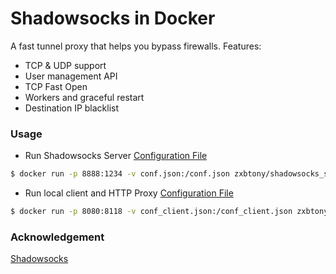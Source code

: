 # Shadowsocks in Docker

A fast tunnel proxy that helps you bypass firewalls.
Features:
- TCP & UDP support
- User management API
- TCP Fast Open
- Workers and graceful restart
- Destination IP blacklist

### Usage
* Run Shadowsocks Server
[Configuration File](https://github.com/zxbtony/Shadowsocks_Dockerfile/blob/master/conf/conf.json)
```sh
$ docker run -p 8888:1234 -v conf.json:/conf.json zxbtony/shadowsocks_server -c /conf.json 
```

* Run local client and HTTP Proxy
[Configuration File](https://github.com/zxbtony/Shadowsocks_Dockerfile/blob/master/conf/conf_client.json)
```sh
$ docker run -p 8080:8118 -v conf_client.json:/conf_client.json zxbtony/shadowsocks_server --entrypoint="/bin/sh" -c "apk --update add privoxy && sed -i'' 's/127\.0\.0\.1:8118/0\.0\.0\.0:8118/' /etc/privoxy/config && echo 'forward-socks5 / 127.0.0.1:1080 .' >> /etc/privoxy/config && privoxy /etc/privoxy/config && sslocal -c /conf_client.json" 
```
### Acknowledgement
[Shadowsocks](https://github.com/shadowsocks/shadowsocks/tree/master)
